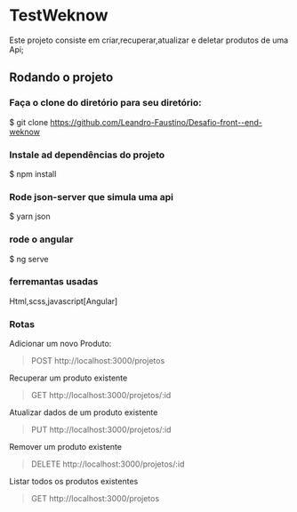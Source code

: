 # TestWeknow
Este projeto consiste em criar,recuperar,atualizar e deletar produtos de uma Api;


## Rodando o projeto
### Faça o clone do diretório para seu diretório:
$ git clone https://github.com/Leandro-Faustino/Desafio-front--end-weknow

### Instale ad dependências do projeto
$ npm install

### Rode json-server que simula uma api
$ yarn json

### rode o angular
$ ng serve

### ferremantas usadas
Html,scss,javascript[Angular]

### Rotas
Adicionar um novo Produto:
> POST http://localhost:3000/projetos

Recuperar um produto existente
> GET http://localhost:3000/projetos/:id

Atualizar dados de um produto existente
> PUT http://localhost:3000/projetos/:id

Remover um produto existente
> DELETE http://localhost:3000/projetos/:id

Listar todos os produtos existentes
> GET http://localhost:3000/projetos





